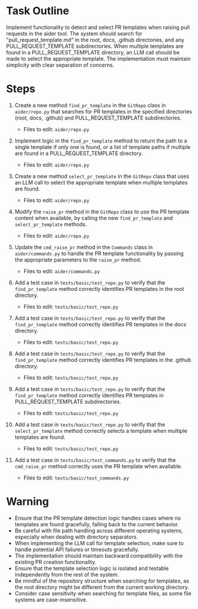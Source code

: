 # Task Outline

Implement functionality to detect and select PR templates when raising pull requests in the aider tool. The system should search for "pull_request_template.md" in the root, docs, .github directories, and any PULL_REQUEST_TEMPLATE subdirectories. When multiple templates are found in a PULL_REQUEST_TEMPLATE directory, an LLM call should be made to select the appropriate template. The implementation must maintain simplicity with clear separation of concerns.

# Steps

1. Create a new method `find_pr_template` in the `GitRepo` class in `aider/repo.py` that searches for PR templates in the specified directories (root, docs, .github) and PULL_REQUEST_TEMPLATE subdirectories.
   - Files to edit: `aider/repo.py`

2. Implement logic in the `find_pr_template` method to return the path to a single template if only one is found, or a list of template paths if multiple are found in a PULL_REQUEST_TEMPLATE directory.
   - Files to edit: `aider/repo.py`

3. Create a new method `select_pr_template` in the `GitRepo` class that uses an LLM call to select the appropriate template when multiple templates are found.
   - Files to edit: `aider/repo.py`

4. Modify the `raise_pr` method in the `GitRepo` class to use the PR template content when available, by calling the new `find_pr_template` and `select_pr_template` methods.
   - Files to edit: `aider/repo.py`

5. Update the `cmd_raise_pr` method in the `Commands` class in `aider/commands.py` to handle the PR template functionality by passing the appropriate parameters to the `raise_pr` method.
   - Files to edit: `aider/commands.py`

6. Add a test case in `tests/basic/test_repo.py` to verify that the `find_pr_template` method correctly identifies PR templates in the root directory.
   - Files to edit: `tests/basic/test_repo.py`

7. Add a test case in `tests/basic/test_repo.py` to verify that the `find_pr_template` method correctly identifies PR templates in the docs directory.
   - Files to edit: `tests/basic/test_repo.py`

8. Add a test case in `tests/basic/test_repo.py` to verify that the `find_pr_template` method correctly identifies PR templates in the .github directory.
   - Files to edit: `tests/basic/test_repo.py`

9. Add a test case in `tests/basic/test_repo.py` to verify that the `find_pr_template` method correctly identifies PR templates in PULL_REQUEST_TEMPLATE subdirectories.
   - Files to edit: `tests/basic/test_repo.py`

10. Add a test case in `tests/basic/test_repo.py` to verify that the `select_pr_template` method correctly selects a template when multiple templates are found.
    - Files to edit: `tests/basic/test_repo.py`

11. Add a test case in `tests/basic/test_commands.py` to verify that the `cmd_raise_pr` method correctly uses the PR template when available.
    - Files to edit: `tests/basic/test_commands.py`

# Warning

- Ensure that the PR template detection logic handles cases where no templates are found gracefully, falling back to the current behavior.
- Be careful with file path handling across different operating systems, especially when dealing with directory separators.
- When implementing the LLM call for template selection, make sure to handle potential API failures or timeouts gracefully.
- The implementation should maintain backward compatibility with the existing PR creation functionality.
- Ensure that the template selection logic is isolated and testable independently from the rest of the system.
- Be mindful of the repository structure when searching for templates, as the root directory might be different from the current working directory.
- Consider case sensitivity when searching for template files, as some file systems are case-insensitive.